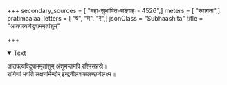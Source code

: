 +++
secondary_sources = [ "महा-सुभाषित-सङ्ग्रहः - 4526",]
meters = [ "स्वागता",]
pratimaalaa_letters = [ "ष", "म", "र",]
jsonClass = "Subhaashita"
title = "आतपत्यविदुषाममृतांशुम्"

+++

<details open><summary>Text</summary>

आतपत्यविदुषाममृतांशुम् अंशुमन्तमपि रश्मिसहस्रे।  
रागिणां भवति लक्षणमिन्दोर् इन्द्रनीलशकलच्छविलक्ष्म॥
</details>
